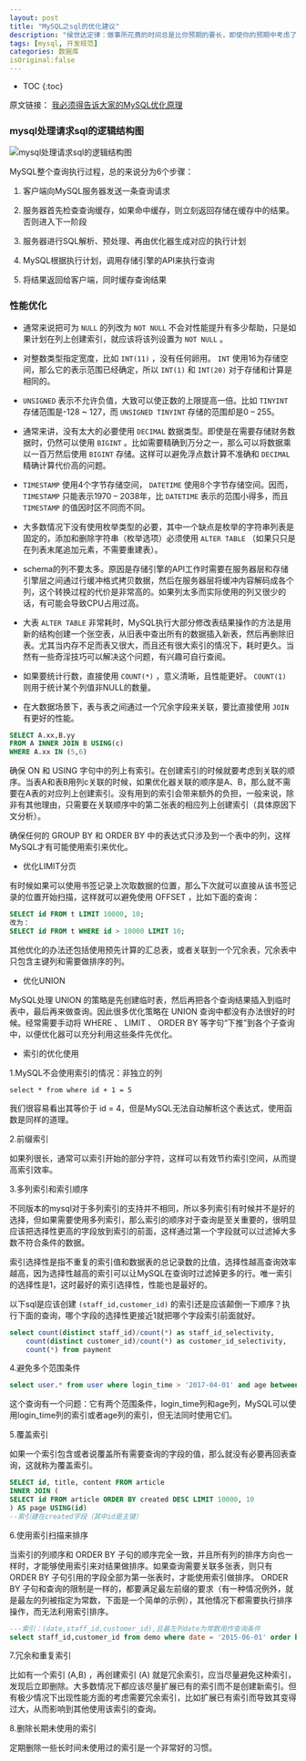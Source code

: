 ```yaml
---
layout: post
title: "MySQL之sql的优化建议"
description: "侯世达定律：做事所花费的时间总是比你预期的要长，即使你的预期中考虑了侯世达定律"
tags: [mysql, 开发规范]
categories: 数据库
isOriginal:false
---
```


* TOC
{:toc}

原文链接： [我必须得告诉大家的MySQL优化原理](http://blog.csdn.net/qq_16216221/article/details/71480273)

### mysql处理请求sql的逻辑结构图

![mysql处理请求sql的逻辑结构图](/blog/images/posts_imgs/201706110101.png)

MySQL整个查询执行过程，总的来说分为6个步骤：

1. 客户端向MySQL服务器发送一条查询请求

2. 服务器首先检查查询缓存，如果命中缓存，则立刻返回存储在缓存中的结果。否则进入下一阶段

3. 服务器进行SQL解析、预处理、再由优化器生成对应的执行计划

4. MySQL根据执行计划，调用存储引擎的API来执行查询

5. 将结果返回给客户端，同时缓存查询结果

### 性能优化

- 通常来说把可为 `NULL` 的列改为 `NOT NULL` 不会对性能提升有多少帮助，只是如果计划在列上创建索引，就应该将该列设置为 `NOT NULL` 。

- 对整数类型指定宽度，比如 `INT(11)` ，没有任何卵用。 `INT` 使用16为存储空间，那么它的表示范围已经确定，所以 `INT(1)` 和 `INT(20)` 对于存储和计算是相同的。

- `UNSIGNED` 表示不允许负值，大致可以使正数的上限提高一倍。比如 `TINYINT` 存储范围是-128 ~ 127，而 `UNSIGNED TINYINT` 存储的范围却是0 – 255。

- 通常来讲，没有太大的必要使用 `DECIMAL` 数据类型。即使是在需要存储财务数据时，仍然可以使用 `BIGINT` 。比如需要精确到万分之一，那么可以将数据乘以一百万然后使用 `BIGINT` 存储。这样可以避免浮点数计算不准确和 `DECIMAL` 精确计算代价高的问题。

- `TIMESTAMP` 使用4个字节存储空间， `DATETIME` 使用8个字节存储空间。因而， `TIMESTAMP` 只能表示1970 – 2038年，比 `DATETIME` 表示的范围小得多，而且 `TIMESTAMP` 的值因时区不同而不同。

- 大多数情况下没有使用枚举类型的必要，其中一个缺点是枚举的字符串列表是固定的，添加和删除字符串（枚举选项）必须使用 `ALTER TABLE` （如果只只是在列表末尾追加元素，不需要重建表）。

- schema的列不要太多。原因是存储引擎的API工作时需要在服务器层和存储引擎层之间通过行缓冲格式拷贝数据，然后在服务器层将缓冲内容解码成各个列，这个转换过程的代价是非常高的。如果列太多而实际使用的列又很少的话，有可能会导致CPU占用过高。

- 大表 `ALTER TABLE` 非常耗时，MySQL执行大部分修改表结果操作的方法是用新的结构创建一个张空表，从旧表中查出所有的数据插入新表，然后再删除旧表。尤其当内存不足而表又很大，而且还有很大索引的情况下，耗时更久。当然有一些奇淫技巧可以解决这个问题，有兴趣可自行查阅。

- 如果要统计行数，直接使用 `COUNT(*)` ，意义清晰，且性能更好。 `COUNT(1)` 则用于统计某个列值非NULL的数量。

- 在大数据场景下，表与表之间通过一个冗余字段来关联，要比直接使用 `JOIN` 有更好的性能。

```sql
SELECT A.xx,B.yy
FROM A INNER JOIN B USING(c)
WHERE A.xx IN (5,6)
```

确保 ON 和 USING 字句中的列上有索引。在创建索引的时候就要考虑到关联的顺序。当表A和表B用列c关联的时候，如果优化器关联的顺序是A、B，那么就不需要在A表的对应列上创建索引。没有用到的索引会带来额外的负担，一般来说，除非有其他理由，只需要在关联顺序中的第二张表的相应列上创建索引（具体原因下文分析）。

确保任何的 GROUP BY 和 ORDER BY 中的表达式只涉及到一个表中的列，这样MySQL才有可能使用索引来优化。

- 优化LIMIT分页

有时候如果可以使用书签记录上次取数据的位置，那么下次就可以直接从该书签记录的位置开始扫描，这样就可以避免使用 OFFSET ，比如下面的查询：

```sql
SELECT id FROM t LIMIT 10000, 10;
改为：
SELECT id FROM t WHERE id > 10000 LIMIT 10;
```

其他优化的办法还包括使用预先计算的汇总表，或者关联到一个冗余表，冗余表中只包含主键列和需要做排序的列。

- 优化UNION

MySQL处理 UNION 的策略是先创建临时表，然后再把各个查询结果插入到临时表中，最后再来做查询。因此很多优化策略在 UNION 查询中都没有办法很好的时候。经常需要手动将 WHERE 、 LIMIT 、 ORDER BY 等字句“下推”到各个子查询中，以便优化器可以充分利用这些条件先优化。

- 索引的优化使用

1.MySQL不会使用索引的情况：非独立的列

```
select * from where id + 1 = 5
```

我们很容易看出其等价于 id = 4，但是MySQL无法自动解析这个表达式，使用函数是同样的道理。

2.前缀索引

如果列很长，通常可以索引开始的部分字符，这样可以有效节约索引空间，从而提高索引效率。

3.多列索引和索引顺序

不同版本的mysql对于多列索引的支持并不相同，所以多列索引有时候并不是好的选择，但如果需要使用多列索引，那么索引的顺序对于查询是至关重要的，很明显应该把选择性更高的字段放到索引的前面，这样通过第一个字段就可以过滤掉大多数不符合条件的数据。

索引选择性是指不重复的索引值和数据表的总记录数的比值，选择性越高查询效率越高，因为选择性越高的索引可以让MySQL在查询时过滤掉更多的行。唯一索引的选择性是1，这时最好的索引选择性，性能也是最好的。

以下sql是应该创建 `(staff_id,customer_id)` 的索引还是应该颠倒一下顺序？执行下面的查询，哪个字段的选择性更接近1就把哪个字段索引前面就好。

```sql
select count(distinct staff_id)/count(*) as staff_id_selectivity,
    count(distinct customer_id)/count(*) as customer_id_selectivity,
    count(*) from payment
```

4.避免多个范围条件

```sql
select user.* from user where login_time > '2017-04-01' and age between 18 and 30;
```

这个查询有一个问题：它有两个范围条件，login_time列和age列，MySQL可以使用login_time列的索引或者age列的索引，但无法同时使用它们。

5.覆盖索引

如果一个索引包含或者说覆盖所有需要查询的字段的值，那么就没有必要再回表查询，这就称为覆盖索引。

```sql
SELECT id, title, content FROM article
INNER JOIN (
SELECT id FROM article ORDER BY created DESC LIMIT 10000, 10
) AS page USING(id)
--索引建在created字段（其中id是主键）
```

6.使用索引扫描来排序

当索引的列顺序和 ORDER BY 子句的顺序完全一致，并且所有列的排序方向也一样时，才能够使用索引来对结果做排序。如果查询需要关联多张表，则只有 ORDER BY 子句引用的字段全部为第一张表时，才能使用索引做排序。 ORDER BY 子句和查询的限制是一样的，都要满足最左前缀的要求（有一种情况例外，就是最左的列被指定为常数，下面是一个简单的示例），其他情况下都需要执行排序操作，而无法利用索引排序。

```sql
---索引：(date,staff_id,customer_id),且最左列date为常数用作查询条件
select staff_id,customer_id from demo where date = '2015-06-01' order by staff_id,customer_id
```

7.冗余和重复索引

比如有一个索引 (A,B) ，再创建索引 (A) 就是冗余索引，应当尽量避免这种索引，发现后立即删除。大多数情况下都应该尽量扩展已有的索引而不是创建新索引。但有极少情况下出现性能方面的考虑需要冗余索引，比如扩展已有索引而导致其变得过大，从而影响到其他使用该索引的查询。

8.删除长期未使用的索引

定期删除一些长时间未使用过的索引是一个非常好的习惯。